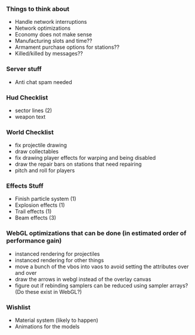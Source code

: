 ### Things to think about

- Handle network interruptions
- Network optimizations
- Economy does not make sense
- Manufacturing slots and time??
- Armament purchase options for stations??
- Killed/killed by messages??

### Server stuff

- Anti chat spam needed

### Hud Checklist

- sector lines (2)
- weapon text

### World Checklist

- fix projectile drawing
- draw collectables
- fix drawing player effects for warping and being disabled
- draw the repair bars on stations that need repairing
- pitch and roll for players

### Effects Stuff

- Finish particle system (1)
- Explosion effects (1)
- Trail effects (1)
- Beam effects (3)

### WebGL optimizations that can be done (in estimated order of performance gain)

- instanced rendering for projectiles
- instanced rendering for other things
- move a bunch of the vbos into vaos to avoid setting the attributes over and over
- draw the arrows in webgl instead of the overlay canvas
- figure out if rebinding samplers can be reduced using sampler arrays? (Do these exist in WebGL?)

### Wishlist

- Material system (likely to happen)
- Animations for the models
